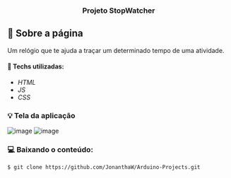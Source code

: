 <h3 align="center">
  Projeto StopWatcher
</h3>

## :rocket: Sobre a página

Um relógio que te ajuda a traçar um determinado tempo de uma atividade.


#### :wrench: Techs utilizadas:
* _HTML_
* _JS_
* _CSS_

### :bulb: Tela da aplicação

![image](https://github.com/JonanthaW/StopWatcher/blob/main/assets/example1.jpg)
![image](https://github.com/JonanthaW/StopWatcher/blob/main/assets/example2.jpg)

### :computer: Baixando o conteúdo:

```bash
$ git clone https://github.com/JonanthaW/Arduino-Projects.git
```
